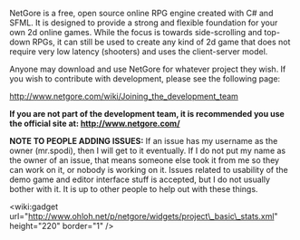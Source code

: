 NetGore is a free, open source online RPG engine created with C# and SFML. It is designed to provide a strong and flexible foundation for your own 2d online games. While the focus is towards side-scrolling and top-down RPGs, it can still be used to create any kind of 2d game that does not require very low latency (shooters) and uses the client-server model.

Anyone may download and use NetGore for whatever project they wish. If you wish to contribute with development, please see the following page:

http://www.netgore.com/wiki/Joining_the_development_team

**If you are not part of the development team, it is recommended you use the official site at: http://www.netgore.com/**

**NOTE TO PEOPLE ADDING ISSUES:** If an issue has my username as the owner (mr.spodi), then I will get to it eventually. If I do not put my name as the owner of an issue, that means someone else took it from me so they can work on it, or nobody is working on it. Issues related to usability of the demo game and editor interface stuff is accepted, but I do not usually bother with it. It is up to other people to help out with these things.

&lt;wiki:gadget url="http://www.ohloh.net/p/netgore/widgets/project\_basic\_stats.xml" height="220" border="1" /&gt;